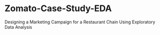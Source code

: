 # Zomato-Case-Study-EDA
Designing a Marketing Campaign for a Restaurant Chain Using Exploratory Data Analysis
